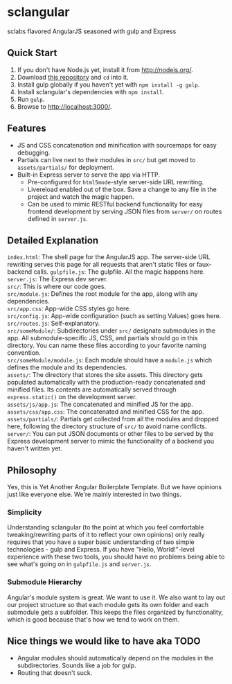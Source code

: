 sclangular
==========

sclabs flavored AngularJS seasoned with gulp and Express

Quick Start
-----------

1. If you don't have Node.js yet, install it from http://nodejs.org/.
2. Download [this repository](https://github.com/sclabs/sclangular/archive/master.zip) and `cd` into it.
3. Install gulp globally if you haven't yet with `npm install -g gulp`.
4. Install sclangular's dependencies with `npm install`.
5. Run `gulp`.
6. Browse to [http://localhost:3000/](http://localhost:3000/).

Features
--------

- JS and CSS concatenation and minification with sourcemaps for easy debugging.
- Partials can live next to their modules in `src/` but get moved to `assets/partials/` for deployment.
- Built-in Express server to serve the app via HTTP.
  - Pre-configured for `html5mode`-style server-side URL rewriting.
  - Livereload enabled out of the box. Save a change to any file in the project and watch the magic happen.
  - Can be used to mimic RESTful backend functionality for easy frontend development by serving JSON files from `server/` on routes defined in `server.js`.
  
Detailed Explanation
--------------------

`index.html`: The shell page for the AngularJS app. The server-side URL rewriting serves this page for all requests that aren't static files or faux-backend calls.
`gulpfile.js`: The gulpfile. All the magic happens here.  
`server.js`: The Express dev server.  
`src/`: This is where our code goes.  
`src/module.js`: Defines the root module for the app, along with any dependencies.  
`src/app.css`: App-wide CSS styles go here.  
`src/config.js`: App-wide configuration (such as setting Values) goes here.  
`src/routes.js`: Self-explanatory.  
`src/someModule/`: Subdirectories under `src/` designate submodules in the app. All submodule-specific JS, CSS, and partials should go in this directory. You can name these files according to your favorite naming convention.  
`src/someModule/module.js`: Each module should have a `module.js` which defines the module and its dependencies.  
`assets/`: The directory that stores the site assets. This directory gets populated automatically with the production-ready concatenated and minified files. Its contents are automatically served through `express.static()` on the development server.  
`assets/js/app.js`: The concatenated and minified JS for the app.  
`assets/css/app.css`: The concatenated and minified CSS for the app.  
`assets/partials/`: Partials get collected from all the modules and dropped here, following the directory structure of `src/` to avoid name conflicts.  
`server/`: You can put JSON documents or other files to be served by the Express development server to mimic the functionality of a backend you haven't written yet.

Philosophy
----------

Yes, this is Yet Another Angular Boilerplate Template. But we have opinions just like everyone else. We're mainly interested in two things.

### Simplicity

Understanding sclangular (to the point at which you feel comfortable tweaking/rewriting parts of it to reflect your own opinions) only really requires that you have a super basic understanding of two simple technologies - gulp and Express. If you have "Hello, World!"-level experience with these two tools, you should have no problems being able to see what's going on in `gulpfile.js` and `server.js`.

### Submodule Hierarchy

Angular's module system is great. We want to use it. We also want to lay out our project structure so that each module gets its own folder and each submodule gets a subfolder. This keeps the files organized by functionality, which is good because that's how we tend to work on them.

Nice things we would like to have aka TODO
------------------------------------------

- Angular modules should automatically depend on the modules in the subdirectories. Sounds like a job for gulp.
- Routing that doesn't suck.
